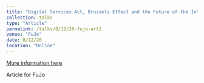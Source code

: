 ```yaml
---
title: "Digital Services Act, Brussels Effect and the Future of the Internet"
collection: talks
type: "Article"
permalink: /talks/8/12/20-fujo-art1
venue: "FuJo"
date: 8/12/20
location: "Online"
---
```


[More information here](https://fujomedia.eu/digital-services-act-brussels-effect-and-the-future-of-the-internet/)

Article for FuJo
